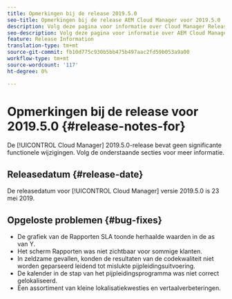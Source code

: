 ```yaml
---
title: Opmerkingen bij de release 2019.5.0
seo-title: Opmerkingen bij de release AEM Cloud Manager voor 2019.5.0
description: Volg deze pagina voor informatie over Cloud Manager Release 2019.5.0.
seo-description: Volg deze pagina voor informatie over AEM Cloud Manager Release 2019.5.0.
feature: Release Information
translation-type: tm+mt
source-git-commit: fb10d775c930b5bb475b497aac2fd59b053a9a00
workflow-type: tm+mt
source-wordcount: '117'
ht-degree: 0%

---
```



# Opmerkingen bij de release voor 2019.5.0 {#release-notes-for}

De [!UICONTROL Cloud Manager] 2019.5.0-release bevat geen significante functionele wijzigingen. Volg de onderstaande secties voor meer informatie.

## Releasedatum {#release-date}

De releasedatum voor [!UICONTROL Cloud Manager] versie 2019.5.0 is 23 mei 2019.


## Opgeloste problemen {#bug-fixes}

* De grafiek van de Rapporten SLA toonde herhaalde waarden in de as van Y.
* Het scherm Rapporten was niet zichtbaar voor sommige klanten.
* In zeldzame gevallen, konden de resultaten van de codekwaliteit niet worden geparseerd leidend tot mislukte pijpleidingsuitvoering.
* De kalender in de stap van het pijpleidingsprogramma was niet correct gelokaliseerd.
* Een assortiment van kleine lokalisatiekwesties en vertaalverbeteringen.